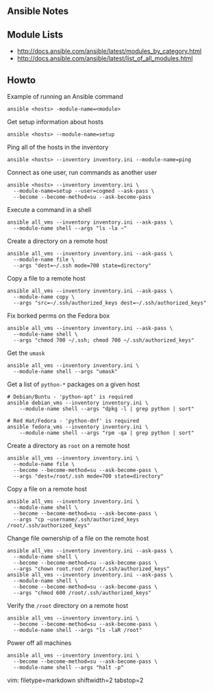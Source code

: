 ## Ansible Notes ##

## Module Lists ##
- http://docs.ansible.com/ansible/latest/modules_by_category.html
- http://docs.ansible.com/ansible/latest/list_of_all_modules.html

## Howto ##
Example of running an Ansible command

    ansible <hosts> ­-module-name=<module>

Get setup information about hosts

    ansible <hosts> --module-name=setup

Ping all of the hosts in the inventory

    ansible <hosts> --inventory inventory.ini --module-name=ping

Connect as one user, run commands as another user

    ansible <hosts> --inventory inventory.ini \
      --module-name=setup --user=cogmed --ask-pass \
      --become --become-method=su --ask-become-pass

Execute a command in a shell

    ansible all_vms --inventory inventory.ini --ask-pass \
      --module-name shell --args "ls -la ~"

Create a directory on a remote host

    ansible all_vms --inventory inventory.ini --ask-pass \
      --module-name file \
      --args "dest=~/.ssh mode=700 state=directory"

Copy a file to a remote host

    ansible all_vms --inventory inventory.ini --ask-pass \
      --module-name copy \
      --args "src=~/.ssh/authorized_keys dest=~/.ssh/authorized_keys"

Fix borked perms on the Fedora box

    ansible all_vms --inventory inventory.ini --ask-pass \
      --module-name shell \
      --args "chmod 700 ~/.ssh; chmod 700 ~/.ssh/authorized_keys"

Get the `umask`

    ansible all_vms --inventory inventory.ini \
      --module-name shell --args "umask"

Get a list of `python-*` packages on a given host


    # Debian/Buntu - 'python-apt' is required
    ansible debian_vms --inventory inventory.ini \
        --module-name shell --args "dpkg -l | grep python | sort"

    # Red Hat/Fedora - 'python-dnf' is required
    ansible fedora_vms --inventory inventory.ini \
        --module-name shell --args "rpm -qa | grep python | sort"

Create a directory as `root` on a remote host


    ansible all_vms --inventory inventory.ini \
      --module-name file \
      --become --become-method=su --ask-become-pass \
      --args "dest=/root/.ssh mode=700 state=directory"

Copy a file on a remote host


    ansible all_vms --inventory inventory.ini \
      --module-name shell \
      --become --become-method=su --ask-become-pass \
      --args "cp ~username/.ssh/authorized_keys /root/.ssh/authorized_keys"

Change file ownership of a file on the remote host


    ansible all_vms --inventory inventory.ini --ask-pass \
      --module-name shell \
      --become --become-method=su --ask-become-pass \
      --args "chown root.root /root/.ssh/authorized_keys"
    ansible all_vms --inventory inventory.ini --ask-pass \
      --module-name shell \
      --become --become-method=su --ask-become-pass \
      --args "chmod 600 /root/.ssh/authorized_keys"

Verify the `/root` directory on a remote host


    ansible all_vms --inventory inventory.ini \
      --become --become-method=su --ask-become-pass \
      --module-name shell --args "ls -laR /root"

Power off all machines


    ansible all_vms --inventory inventory.ini \
      --become --become-method=su --ask-become-pass \
      --module-name shell --args "halt -p"

vim: filetype=markdown shiftwidth=2 tabstop=2
